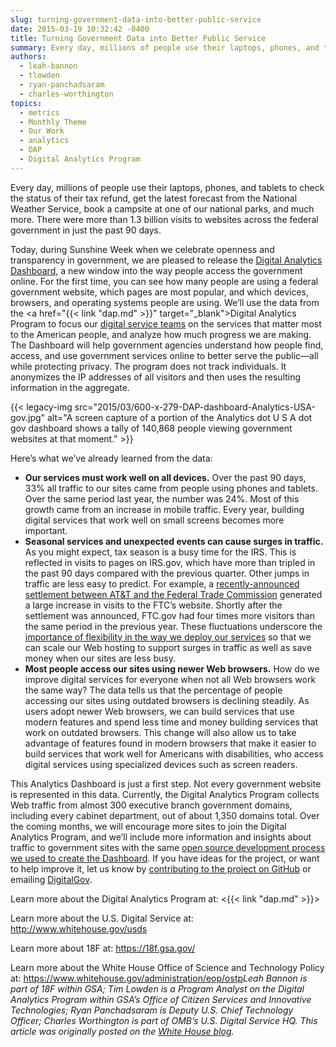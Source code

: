 ```yaml
---
slug: turning-government-data-into-better-public-service
date: 2015-03-19 10:32:42 -0400
title: Turning Government Data into Better Public Service
summary: Every day, millions of people use their laptops, phones, and tablets to check the status of their tax refund, get the latest forecast from the National Weather Service, book a campsite at one of our national parks, and much more. There were more than 1.3 billion visits to websites across the federal government in just
authors:
  - leah-bannon
  - tlowden
  - ryan-panchadsaram
  - charles-worthington
topics:
  - metrics
  - Monthly Theme
  - Our Work
  - analytics
  - DAP
  - Digital Analytics Program
---
```


Every day, millions of people use their laptops, phones, and tablets to check the status of their tax refund, get the latest forecast from the National Weather Service, book a campsite at one of our national parks, and much more. There were more than 1.3 billion visits to websites across the federal government in just the past 90 days.

Today, during Sunshine Week when we celebrate openness and transparency in government, we are pleased to release the <a href="https://analytics.usa.gov/" target="_blank">Digital Analytics Dashboard</a>, a new window into the way people access the government online. For the first time, you can see how many people are using a federal government website, which pages are most popular, and which devices, browsers, and operating systems people are using. We’ll use the data from the <a href="{{< link "dap.md" >}}" target="_blank">Digital Analytics Program</a> to focus our <a href="http://www.whitehouse.gov/usds" target="_blank">digital service teams</a> on the services that matter most to the American people, and analyze how much progress we are making. The Dashboard will help government agencies understand how people find, access, and use government services online to better serve the public—all while protecting privacy. The program does not track individuals. It anonymizes the IP addresses of all visitors and then uses the resulting information in the aggregate.

{{< legacy-img src="2015/03/600-x-279-DAP-dashboard-Analytics-USA-gov.jpg" alt="A screen capture of a portion of the Analytics dot U S A dot gov dashboard shows a tally of 140,868 people viewing government websites at that moment." >}}

Here’s what we&#8217;ve already learned from the data:

  * **Our services must work well on all devices.** Over the past 90 days, 33% all traffic to our sites came from people using phones and tablets. Over the same period last year, the number was 24%. Most of this growth came from an increase in mobile traffic. Every year, building digital services that work well on small screens becomes more important.
  * **Seasonal services and unexpected events can cause surges in traffic.** As you might expect, tax season is a busy time for the IRS. This is reflected in visits to pages on IRS.gov, which have more than tripled in the past 90 days compared with the previous quarter. Other jumps in traffic are less easy to predict. For example, a <a href="http://www.ftc.gov/enforcement/cases-proceedings/refunds/att-refunds" target="_blank">recently-announced settlement between AT&T and the Federal Trade Commission</a> generated a large increase in visits to the FTC’s website. Shortly after the settlement was announced, FTC.gov had four times more visitors than the same period in the previous year. These fluctuations underscore the <a href="https://playbook.cio.gov/#play9" target="_blank">importance of flexibility in the way we deploy our services</a> so that we can scale our Web hosting to support surges in traffic as well as save money when our sites are less busy.
  * **Most people access our sites using newer Web browsers.** How do we improve digital services for everyone when not all Web browsers work the same way? The data tells us that the percentage of people accessing our sites using outdated browsers is declining steadily. As users adopt newer Web browsers, we can build services that use modern features and spend less time and money building services that work on outdated browsers. This change will also allow us to take advantage of features found in modern browsers that make it easier to build services that work well for Americans with disabilities, who access digital services using specialized devices such as screen readers.

This Analytics Dashboard is just a first step. Not every government website is represented in this data. Currently, the Digital Analytics Program collects Web traffic from almost 300 executive branch government domains, including every cabinet department, out of about 1,350 domains total. Over the coming months, we will encourage more sites to join the Digital Analytics Program, and we’ll include more information and insights about traffic to government sites with the same <a href="https://18f.gsa.gov/2015/03/19/how-we-built-analytics-usa-gov/" target="_blank">open source development process we used to create the Dashboard</a>. If you have ideas for the project, or want to help improve it, let us know by <a href="https://github.com/gsa/analytics.usa.gov" target="_blank">contributing to the project on GitHub</a> or emailing <a href="mailto:digitalgov@gsa.gov" target="_blank">DigitalGov</a>.

Learn more about the Digital Analytics Program at: <{{< link "dap.md" >}}>
  
Learn more about the U.S. Digital Service at: <http://www.whitehouse.gov/usds>
  
Learn more about 18F at: <https://18f.gsa.gov/>
  
Learn more about the White House Office of Science and Technology Policy at: <https://www.whitehouse.gov/administration/eop/ostp>_Leah Bannon is part of 18F within GSA; Tim Lowden is a Program Analyst on the Digital Analytics Program within GSA&#8217;s Office of Citizen Services and Innovative Technologies; Ryan Panchadsaram is Deputy U.S. Chief Technology Officer; Charles Worthington is part of OMB&#8217;s U.S. Digital Service HQ._
_This article was originally posted on the [White House blog](https://www.whitehouse.gov/blog/2015/03/19/turning-government-data-better-public-service)._